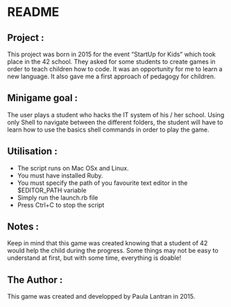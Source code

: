 # README #

## Project : ##

This project was born in 2015 for the event “StartUp for Kids” which took place in the 42 school. 
They asked for some students to create games in order to teach children how to code. 
It was an opportunity for me to learn a new language. 
It also gave me a first approach of pedagogy for children.

## Minigame goal : ##

The user plays a student who hacks the IT system of his / her school. 
Using only Shell to navigate between the different folders, the student will have to learn how to use the basics shell commands in order to play the game. 

## Utilisation : ##

- The script runs on Mac OSx and Linux.
- You must have installed Ruby.
- You must specify the path of you favourite text editor in the $EDITOR_PATH variable
- Simply run the launch.rb file
- Press Ctrl+C to stop the script

## Notes : ##

Keep in mind that this game was created knowing that a student of 42 would help the child during the progress. Some things may not be easy to understand at first, but with some time, everything is doable! 


## The Author : ##

This game was created and developped by Paula Lantran in 2015. 
